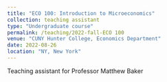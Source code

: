 ```yaml
---
title: "ECO 100: Introduction to Microeconomics"
collection: teaching assistant
type: "Undergraduate course"
permalink: /teaching/2022-fall-ECO 100
venue: "CUNY Hunter College, Economics Department"
date: 2022-08-26
location: "NY, New York"
---
```


Teaching assistant for Professor Matthew Baker


